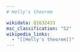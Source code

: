 ```yaml
---
# Helly's theorem

wikidata: Q1632433
msc_classification: "52"
wikipedia_links:
  - "[[Helly's theorem]]"
---
```

